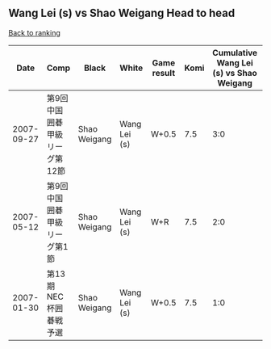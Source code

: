 ## Wang Lei (s) vs Shao Weigang Head to head

[Back to ranking](../../index.md)




| **Date** | **Comp** | **Black** | **White** | **Game result** | **Komi** | **Cumulative Wang Lei (s) vs Shao Weigang** | **Wang Lei (s) streak** | **Shao Weigang streak** | 
| --- | --- | --- | --- | --- | --- | --- | --- | --- |
| 2007-09-27 | 第9回中国囲碁甲級リーグ第12節 | Shao Weigang | Wang Lei (s) | W+0.5 | 7.5 | 3:0 | 3 | 0 | 
| 2007-05-12 | 第9回中国囲碁甲級リーグ第1節 | Shao Weigang | Wang Lei (s) | W+R | 7.5 | 2:0 | 2 | 0 | 
| 2007-01-30 | 第13期NEC杯囲碁戦予選 | Shao Weigang | Wang Lei (s) | W+0.5 | 7.5 | 1:0 | 1 | 0 |




